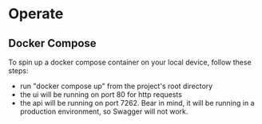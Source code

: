 # Operate

## Docker Compose
To spin up a docker compose container on your local device, follow these steps:
- run "docker compose up" from the project's root directory
- the ui will be running on port 80 for http requests
- the api will be running on port 7262. Bear in mind, it will be running in a production environment, so Swagger will not work.
